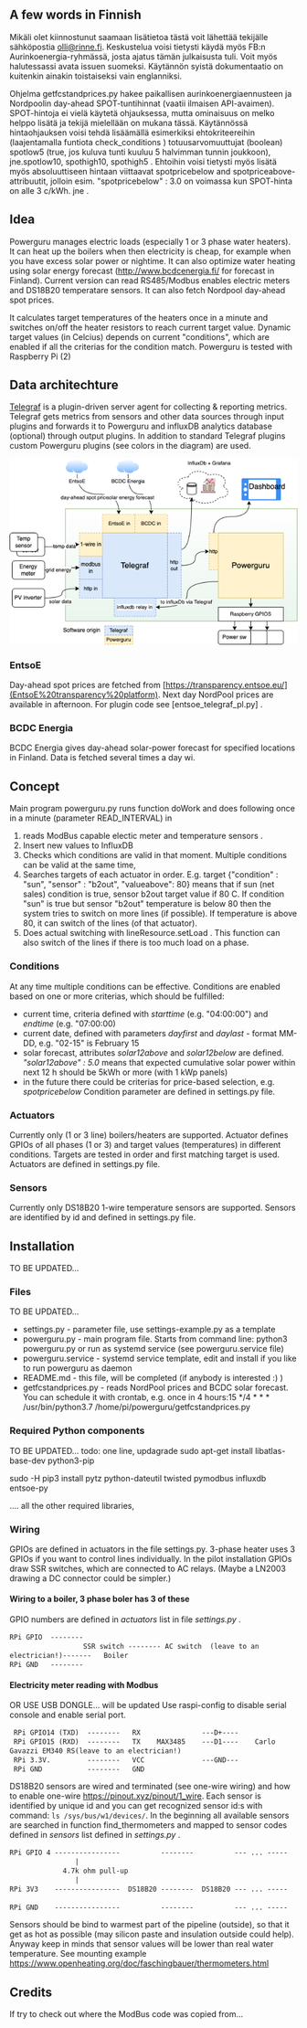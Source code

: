 ## A few words in Finnish
Mikäli olet kiinnostunut saamaan lisätietoa tästä voit lähettää tekijälle sähköpostia olli@rinne.fi. Keskustelua voisi tietysti käydä myös FB:n Aurinkoenergia-ryhmässä, josta ajatus tämän julkaisusta tuli. Voit myös halutessassi avata issuen suomeksi. Käytännön syistä dokumentaatio on kuitenkin ainakin toistaiseksi vain englanniksi.

Ohjelma getfcstandprices.py hakee paikallisen aurinkoenergiaennusteen ja Nordpoolin day-ahead SPOT-tuntihinnat (vaatii ilmaisen API-avaimen). SPOT-hintoja ei vielä käytetä ohjauksessa, mutta ominaisuus on melko helppo lisätä ja tekijä mielellään on mukana tässä. Käytännössä hintaohjauksen voisi tehdä lisäämällä esimerkiksi ehtokriteereihin (laajentamalla funtiota check_conditions ) totuusarvomuuttujat  (boolean) spotlow5 (true, jos kuluva tunti kuuluu 5 halvimman tunnin joukkoon), jne.spotlow10, spothigh10, spothigh5 . Ehtoihin voisi tietysti myös lisätä myös absoluuttiseen hintaan viittaavat spotpricebelow and spotpriceabove-attribuutit, jolloin esim. "spotpricebelow" : 3.0 on voimassa kun SPOT-hinta on alle 3 c/kWh. jne .

## Idea
Powerguru manages electric loads (especially 1 or 3 phase water heaters). It can heat up the boilers when then electricity is cheap, for example when you have excess solar power or nightime. It can also optimize water heating using solar energy forecast (http://www.bcdcenergia.fi/ for forecast in Finland). Current version can read RS485/Modbus enables electric meters and DS18B20 temperatare sensors. It can also fetch Nordpool day-ahead spot prices. 

It calculates target temperatures of the heaters once in a minute and switches on/off the heater resistors to reach current target value. Dynamic target values (in Celcius) depends on current "conditions", which are enabled if all the criterias for the condition match.   Powerguru is tested with Raspberry Pi (2)

## Data architechture
[Telegraf](https://github.com/influxdata/telegraf) is a plugin-driven server agent for collecting & reporting metrics. Telegraf gets metrics from sensors and other data sources through input plugins and forwards it to Powerguru and influxDB analytics database (optional) through output plugins. In addition to standard Telegraf plugins custom Powerguru plugins (see colors in the diagram) are used. 

![Data flow diagram](https://github.com/Olli69/powerguru/blob/main/docs/img/Powerguru%20data%20diagram.drawio.png?raw=true)


### EntsoE
Day-ahead spot prices are fetched from [https://transparency.entsoe.eu/](EntsoE%20transparency%20platform). Next day NordPool prices are available in afternoon. For plugin code see [entsoe_telegraf_pl.py] .

### BCDC Energia
BCDC Energia gives day-ahead solar-power forecast for specified locations in Finland. Data is fetched several times a day wi. 


## Concept
Main program powerguru.py runs function doWork and does following once in a minute (parameter READ_INTERVAL) in 
1. reads ModBus capable electic meter and temperature sensors .
2. Insert new values to InfluxDB
3. Checks which conditions are valid in that moment. Multiple conditions can be valid at the same time,
4. Searches targets of each actuator in order. E.g. target {"condition" : "sun", "sensor" : "b2out", "valueabove": 80} means that if sun (net sales) condition is true, sensor b2out target value if 80 C. If condition "sun" is true but sensor "b2out" temperature is below 80 then the system tries to switch on more lines (if possible). If temperature is above 80, it can switch of the lines (of that actuator).
5. Does actual switching with lineResource.setLoad . This function can also switch of the lines if there is too much load on a phase.
### Conditions
At any time multiple conditions can be effective. Conditions are enabled based on one or more criterias, which should be fulfilled:
- current time, criteria defined with _starttime_ (e.g. "04:00:00") and _endtime_ (e.g. "07:00:00)
- current date, defined with parameters _dayfirst_ and _daylast_  -  format MM-DD,  e.g. "02-15" is February 15
- solar forecast, attributes _solar12above_ and  _solar12below_ are defined. _"solar12above" : 5.0_ means that expected cumulative solar power within next 12 h should be 5kWh or more (with 1 kWp panels)
- in the future there could be criterias for price-based selection, e.g. _spotpricebelow_
Condition parameter are defined in settings.py file.
### Actuators
Currently only (1 or 3 line) boilers/heaters are supported. Actuator defines GPIOs of all phases (1 or 3) and target values (temperatures) in different conditions. Targets are tested in order and first matching target is used. Actuators are defined in settings.py file.
### Sensors
Currently only DS18B20 1-wire temperature sensors are supported. Sensors are identified by id and  defined in settings.py file.

## Installation
TO BE UPDATED...

### Files
TO BE UPDATED...
* settings.py - parameter file, use settings-example.py as a template
* powerguru.py - main program file. Starts from command line:  python3 powerguru.py or run as systemd service (see powerguru.service file)
* powerguru.service - systemd service template, edit and install if you like to run powerguru as daemon
* README.md - this file, will be completed (if anybody is interested :) )
* getfcstandprices.py - reads NordPool prices and BCDC solar forecast. You can schedule it with crontab, e.g. once in 4 hours:15 */4 * * * /usr/bin/python3.7 /home/pi/powerguru/getfcstandprices.py
 

### Required Python components

TO BE UPDATED...
todo: one line, updagrade
sudo apt-get install libatlas-base-dev python3-pip

sudo -H pip3 install pytz  python-dateutil twisted pymodbus influxdb entsoe-py

 
.... all the other required libraries,

### Wiring
GPIOs are defined in actuators in the file settings.py. 3-phase heater uses 3 GPIOs if you want to control lines individually. In the pilot installation GPIOs draw SSR switches, which are connected to AC relays. (Maybe a LN2003 drawing a DC connector could be simpler.)

#### Wiring to a boiler, 3 phase boler has 3 of these
GPIO numbers are defined in _actuators_ list in file _settings.py_ .

    RPi GPIO  -------- 
                      SSR switch -------- AC switch  (leave to an electrician!)-------   Boiler
    RPi GND   -------- 
    
#### Electricity meter reading with Modbus
OR USE USB DONGLE... will be updated
Use raspi-config to disable serial console and enable serial port.

     RPi GPIO14 (TXD)  --------   RX               ---D+----
     RPi GPIO15 (RXD)  --------   TX    MAX3485    ---D1----    Carlo Gavazzi EM340 RS(leave to an electrician!)
     RPi 3.3V.         --------   VCC              ---GND---
     RPi GND           --------   GND
     
 
     
    
DS18B20 sensors are wired and terminated (see one-wire wiring) and how to enable one-wire https://pinout.xyz/pinout/1_wire.  Each sensor is identified by unique id and you can get recognized sensor id:s with command: `ls /sys/bus/w1/devices/`. In the beginning  all available sensors are searched in function find_thermometers and mapped to sensor codes defined in _sensors_ list defined in _settings.py_ .

    RPi GPIO 4 ----------------          --------          --- ... -----
                    |
                 4.7k ohm pull-up
                    |
    RPi 3V3    ----------------  DS18B20 --------  DS18B20 --- ... -----
    
    RPi GND    ----------------          --------          --- ... -----

Sensors should be bind to warmest part of the pipeline (outside), so that it get as hot as possible (may silicon paste and insulation outside could help). Anyway keep in minds that sensor values will be lower than real water temperature.  See mounting example https://www.openheating.org/doc/faschingbauer/thermometers.html 



## Credits
If try to check out where the ModBus code was copied from...






